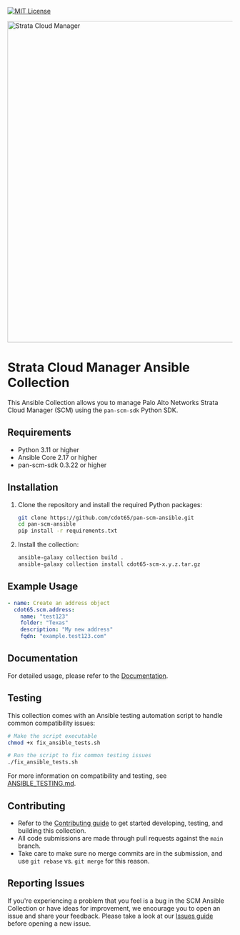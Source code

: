 [![MIT License](https://img.shields.io/badge/license-MIT-brightgreen.svg)](https://github.com/cdot65/pan-scm-ansible/blob/main/LICENSE.md)

<img src="https://raw.githubusercontent.com/cdot65/pan-scm-sdk/main/docs/images/logo.svg" width=720 alt="Strata Cloud Manager" />

# Strata Cloud Manager Ansible Collection

This Ansible Collection allows you to manage Palo Alto Networks Strata Cloud Manager (SCM) using the `pan-scm-sdk`
Python SDK.

## Requirements

- Python 3.11 or higher
- Ansible Core 2.17 or higher
- pan-scm-sdk 0.3.22 or higher

## Installation

1. Clone the repository and install the required Python packages:

   ```sh
   git clone https://github.com/cdot65/pan-scm-ansible.git
   cd pan-scm-ansible
   pip install -r requirements.txt
   ```

2. Install the collection:

   ```sh
   ansible-galaxy collection build .
   ansible-galaxy collection install cdot65-scm-x.y.z.tar.gz
   ```

## Example Usage

```yaml
- name: Create an address object
  cdot65.scm.address:
    name: "test123"
    folder: "Texas"
    description: "My new address"
    fqdn: "example.test123.com"
```

## Documentation

For detailed usage, please refer to
the [Documentation](https://github.com/cdot65/pan-scm-ansible/blob/main/pan_scm_ansible_collection/README.md).

## Testing

This collection comes with an Ansible testing automation script to handle common compatibility issues:

```bash
# Make the script executable
chmod +x fix_ansible_tests.sh

# Run the script to fix common testing issues
./fix_ansible_tests.sh
```

For more information on compatibility and testing, see [ANSIBLE_TESTING.md](ANSIBLE_TESTING.md).

## Contributing

- Refer to the [Contributing guide](https://github.com/cdot65/pan-scm-ansible/blob/main/CONTRIBUTING.md) to get started
  developing, testing, and building this collection.
- All code submissions are made through pull requests against the `main` branch.
- Take care to make sure no merge commits are in the submission, and use `git rebase` vs. `git merge` for this reason.

## Reporting Issues

If you're experiencing a problem that you feel is a bug in the SCM Ansible Collection or have ideas for improvement, we
encourage you to open an issue and share your feedback. Please take a look at
our [Issues guide](https://github.com/cdot65/pan-scm-ansible/blob/main/ISSUES.md) before opening a new issue.

